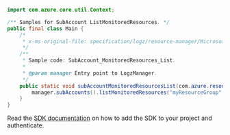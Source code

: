 ```java
import com.azure.core.util.Context;

/** Samples for SubAccount ListMonitoredResources. */
public final class Main {
    /*
     * x-ms-original-file: specification/logz/resource-manager/Microsoft.Logz/stable/2020-10-01/examples/SubAccount_MonitoredResources_List.json
     */
    /**
     * Sample code: SubAccount_MonitoredResources_List.
     *
     * @param manager Entry point to LogzManager.
     */
    public static void subAccountMonitoredResourcesList(com.azure.resourcemanager.logz.LogzManager manager) {
        manager.subAccounts().listMonitoredResources("myResourceGroup", "myMonitor", "SubAccount1", Context.NONE);
    }
}
```

Read the [SDK documentation](https://github.com/Azure/azure-sdk-for-java/blob/azure-resourcemanager-logz_1.0.0-beta.1/sdk/logz/azure-resourcemanager-logz/README.md) on how to add the SDK to your project and authenticate.
